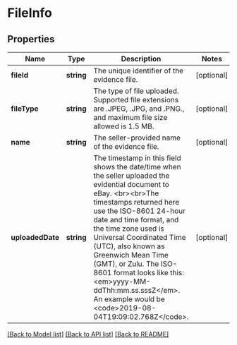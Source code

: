 # FileInfo

## Properties
Name | Type | Description | Notes
------------ | ------------- | ------------- | -------------
**fileId** | **string** | The unique identifier of the evidence file. | [optional] 
**fileType** | **string** | The type of file uploaded. Supported file extensions are .JPEG, .JPG, and .PNG., and maximum file size allowed is 1.5 MB. | [optional] 
**name** | **string** | The seller-provided name of the evidence file. | [optional] 
**uploadedDate** | **string** | The timestamp in this field shows the date/time when the seller uploaded the evidential document to eBay. &lt;br&gt;&lt;br&gt;The timestamps returned here use the ISO-8601 24-hour date and time format, and the time zone used is Universal Coordinated Time (UTC), also known as Greenwich Mean Time (GMT), or Zulu. The ISO-8601 format looks like this: &lt;em&gt;yyyy-MM-ddThh:mm.ss.sssZ&lt;/em&gt;. An example would be &lt;code&gt;2019-08-04T19:09:02.768Z&lt;/code&gt;. | [optional] 

[[Back to Model list]](../../README.md#documentation-for-models) [[Back to API list]](../../README.md#documentation-for-api-endpoints) [[Back to README]](../../README.md)

